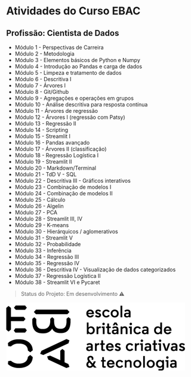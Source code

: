 # **Atividades do Curso EBAC**

## **Profissão: Cientista de Dados**

- Módulo 1 - Perspectivas de Carreira
- Módulo 2 - Metodologia
- Módulo 3 - Elementos básicos de Python e Numpy
- Módulo 4 - Introdução ao Pandas e carga de dados
- Módulo 5 - Limpeza e tratamento de dados
- Módulo 6 - Descritiva I
- Módulo 7 - Árvores I
- Módulo 8 - Git/Github
- Módulo 9 - Agregações e operações em grupos
- Módulo 10 - Análise descritiva para resposta contínua
- Módulo 11 - Árvores de regressão
- Módulo 12 - Árvores I (regressão com Patsy)
- Módulo 13 - Regressão II
- Módulo 14 - Scripting
- Módulo 15 - Streamlit I
- Módulo 16 - Pandas avançado
- Módulo 17 - Árvores II (classificação)
- Módulo 18 - Regressão Logística I
- Módulo 19 - Streamlit II
- Módulo 20 - Markdown/Terminal
- Módulo 21 - TdD V - SQL
- Módulo 22 - Descritiva III - Gráficos interativos
- Módulo 23 - Combinação de modelos I
- Módulo 24 - Combinação de modelos II
- Módulo 25 - Cálculo
- Módulo 26 - Algelin
- Módulo 27 - PCA
- Módulo 28 - Streamlit III, IV
- Módulo 29 - K-means
- Módulo 30 - Hierárquicos / aglomerativos
- Módulo 31 - Streamlit V
- Módulo 32 - Probabilidade
- Módulo 33 - Inferência
- Módulo 34 - Regressão III
- Módulo 35 - Regressão IV
- Módulo 36 - Descritiva IV - Visualização de dados categorizados
- Módulo 37 - Regressão Logística II
- Módulo 38 - Streamlit VI e Pycaret

> Status do Projeto: Em desenvolvimento :warning:

![EBACLogo](https://github.com/raffaelhfarias/EBAC_Profissao_Cientista_de_Dados/blob/main/ebac_logo.png)
